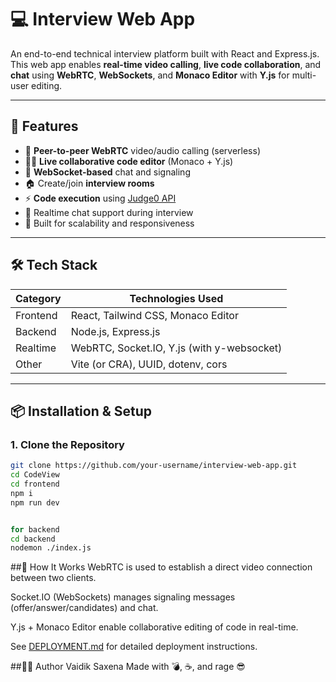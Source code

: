 # 💻 Interview Web App

An end-to-end technical interview platform built with React and Express.js. This web app enables **real-time video calling**, **live code collaboration**, and **chat** using **WebRTC**, **WebSockets**, and **Monaco Editor** with **Y.js** for multi-user editing.

---

## 🚀 Features

- 🔗 **Peer-to-peer WebRTC** video/audio calling (serverless)
- 🧑‍💻 **Live collaborative code editor** (Monaco + Y.js)
- 📡 **WebSocket-based** chat and signaling
- 🏠 Create/join **interview rooms**
- ⚡ **Code execution** using [Judge0 API](https://judge0.com/)
- 💬 Realtime chat support during interview
- 🎯 Built for scalability and responsiveness

---

## 🛠 Tech Stack

| Category   | Technologies Used                          |
|------------|---------------------------------------------|
| Frontend   | React, Tailwind CSS, Monaco Editor          |
| Backend    | Node.js, Express.js                         |
| Realtime   | WebRTC, Socket.IO, Y.js (with y-websocket)  |
| Other      | Vite (or CRA), UUID, dotenv, cors           |

---


## 📦 Installation & Setup

### 1. Clone the Repository

```bash
git clone https://github.com/your-username/interview-web-app.git
cd CodeView
cd frontend
npm i
npm run dev


for backend
cd backend
nodemon ./index.js
```
##🧠 How It Works
WebRTC is used to establish a direct video connection between two clients.

Socket.IO (WebSockets) manages signaling messages (offer/answer/candidates) and chat.

Y.js + Monaco Editor enable collaborative editing of code in real-time.




See [DEPLOYMENT.md](./DEPLOYMENT.md) for detailed deployment instructions.

##👨‍💻 Author
Vaidik Saxena
Made with 💣, ☕, and rage 😎
